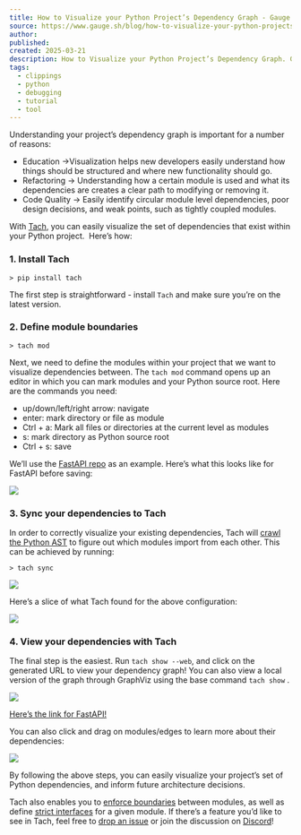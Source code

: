 ```yaml
---
title: How to Visualize your Python Project’s Dependency Graph - Gauge - Solving the monolith/microservices dilemma
source: https://www.gauge.sh/blog/how-to-visualize-your-python-projects-dependency-graph
author: 
published: 
created: 2025-03-21
description: How to Visualize your Python Project’s Dependency Graph. Gauge is solving the monolith/microservices dilemma. We’re building tools to untangle codebases through incremental modularization. Our open-source toolkit supports defining and enforcing rules for interfaces and dependencies. By focusing on high cohesion and loose coupling, you can unlock a codebase that your engineers and AI love to work in. Improve quality and developer velocity at the same time.
tags:
  - clippings
  - python
  - debugging
  - tutorial
  - tool
---
```

Understanding your project’s dependency graph is important for a number of reasons:

- Education ->Visualization helps new developers easily understand how things should be structured and where new functionality should go.
- Refactoring → Understanding how a certain module is used and what its dependencies are creates a clear path to modifying or removing it.
- Code Quality → Easily identify circular module level dependencies, poor design decisions, and weak points, such as tightly coupled modules.

With [Tach](https://github.com/gauge-sh/tach), you can easily visualize the set of dependencies that exist within your Python project.  Here’s how:

### 1\. Install Tach

`> pip install tach   `

The first step is straightforward - install `Tach` and make sure you’re on the latest version.

### 2\. Define module boundaries

`> tach mod   `

Next, we need to define the modules within your project that we want to visualize dependencies between. The `tach mod` command opens up an editor in which you can mark modules and your Python source root. Here are the commands you need:

- up/down/left/right arrow: navigate
- enter: mark directory or file as module
- Ctrl + a: Mark all files or directories at the current level as modules
- s: mark directory as Python source root
- Ctrl + s: save

We’ll use the [FastAPI repo](https://github.com/tiangolo/fastapi) as an example. Here’s what this looks like for FastAPI before saving:

![](https://cdn.prod.website-files.com/665a5f120c4c63df1944d627/67632a8c299027767879f67d_6684a5da6ceadfaa7137be95_fastapi_mod.png)

### 3\. Sync your dependencies to Tach

In order to correctly visualize your existing dependencies, Tach will [crawl the Python AST](https://www.gauge.sh/blog/parsing-python-asts-20x-faster-with-rust) to figure out which modules import from each other. This can be achieved by running:

`> tach sync   `

![](https://cdn.prod.website-files.com/665a5f120c4c63df1944d627/6789969dbc83993a9fc3d742_67899671f7d8eaca00a53ea2_Screenshot%25202025-01-16%2520at%252015.24.40.png)

Here’s a slice of what Tach found for the above configuration:

![](https://cdn.prod.website-files.com/665a5f120c4c63df1944d627/6789969dbc83993a9fc3d74e_67899625e126a75f4f09c2f6_Screenshot%25202025-01-16%2520at%252015.23.52.png)

### 4\. View your dependencies with Tach

The final step is the easiest. Run `tach show --web`, and click on the generated URL to view your dependency graph! You can also view a local version of the graph through GraphViz using the base command `tach show` .

![](https://cdn.prod.website-files.com/665a5f120c4c63df1944d627/6789969dbc83993a9fc3d752_678995d64206504d365d7365_Screenshot%25202025-01-16%2520at%252015.27.04.png)

[Here’s the link for FastAPI!](https://app.gauge.sh/show?uid=227d60d7-20b5-4999-9fbf-2b780a68eb9d)

You can also click and drag on modules/edges to learn more about their dependencies:

![](https://cdn.prod.website-files.com/665a5f120c4c63df1944d627/6789988a82ab5149905dbe24_678997e662d6b89cb77c3532_Screenshot%25202025-01-16%2520at%252015.35.05.png)

By following the above steps, you can easily visualize your project’s set of Python dependencies, and inform future architecture decisions.

Tach also enables you to [enforce boundaries](https://docs.gauge.sh/getting-started/getting-started#setup) between modules, as well as define [strict interfaces](https://docs.gauge.sh/usage/interfaces) for a given module. If there’s a feature you’d like to see in Tach, feel free to [drop an issue](https://github.com/gauge-sh/tach/issues) or join the discussion on [Discord](https://discord.gg/a58vW8dnmw)!

‍
